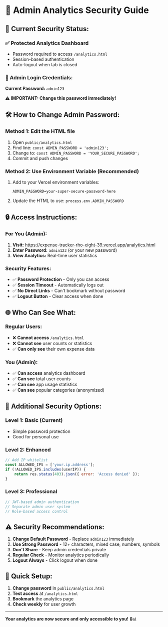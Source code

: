 # 🔐 Admin Analytics Security Guide

## 🚨 **Current Security Status:**

### **✅ Protected Analytics Dashboard**
- Password required to access `/analytics.html`
- Session-based authentication
- Auto-logout when tab is closed

### **🔑 Admin Login Credentials:**

**Current Password:** `admin123`

**⚠️ IMPORTANT: Change this password immediately!**

## 🛠️ **How to Change Admin Password:**

### **Method 1: Edit the HTML file**
1. Open `public/analytics.html`
2. Find line: `const ADMIN_PASSWORD = 'admin123';`
3. Change to: `const ADMIN_PASSWORD = 'YOUR_SECURE_PASSWORD';`
4. Commit and push changes

### **Method 2: Use Environment Variable (Recommended)**
1. Add to your Vercel environment variables:
   ```
   ADMIN_PASSWORD=your-super-secure-password-here
   ```
2. Update the HTML to use: `process.env.ADMIN_PASSWORD`

## 🔒 **Access Instructions:**

### **For You (Admin):**
1. **Visit:** https://expense-tracker-rho-eight-39.vercel.app/analytics.html
2. **Enter Password:** `admin123` (or your new password)
3. **View Analytics:** Real-time user statistics

### **Security Features:**
- ✅ **Password Protection** - Only you can access
- ✅ **Session Timeout** - Automatically logs out
- ✅ **No Direct Links** - Can't bookmark without password
- ✅ **Logout Button** - Clear access when done

## 🌐 **Who Can See What:**

### **Regular Users:** 
- ❌ **Cannot access** `/analytics.html`
- ❌ **Cannot see** user counts or statistics
- ✅ **Can only see** their own expense data

### **You (Admin):**
- ✅ **Can access** analytics dashboard
- ✅ **Can see** total user counts
- ✅ **Can see** app usage statistics
- ✅ **Can see** popular categories (anonymized)

## 🔐 **Additional Security Options:**

### **Level 1: Basic (Current)**
- Simple password protection
- Good for personal use

### **Level 2: Enhanced**
```javascript
// Add IP whitelist
const ALLOWED_IPS = ['your.ip.address'];
if (!ALLOWED_IPS.includes(userIP)) {
    return res.status(403).json({ error: 'Access denied' });
}
```

### **Level 3: Professional**
```javascript
// JWT-based admin authentication
// Separate admin user system
// Role-based access control
```

## ⚠️ **Security Recommendations:**

1. **Change Default Password** - Replace `admin123` immediately
2. **Use Strong Password** - 12+ characters, mixed case, numbers, symbols
3. **Don't Share** - Keep admin credentials private
4. **Regular Check** - Monitor analytics periodically
5. **Logout Always** - Click logout when done

## 🚀 **Quick Setup:**

1. **Change password** in `public/analytics.html`
2. **Test access** at `/analytics.html`
3. **Bookmark** the analytics page
4. **Check weekly** for user growth

---

**Your analytics are now secure and only accessible to you!** 🔒📊
